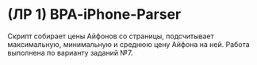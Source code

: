 # (ЛР 1) BPA-iPhone-Parser
Скрипт собирает цены Айфонов со страницы, подсчитывает максимальную, минимальную и среднюю цену Айфона на ней.
Работа выполнена по варианту заданий №7.
